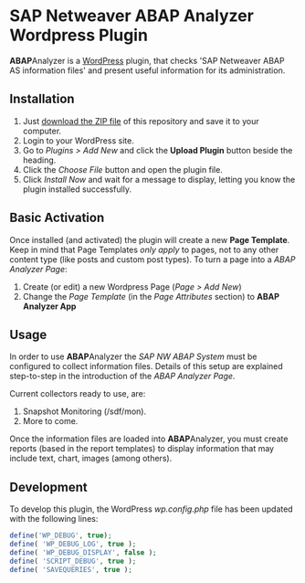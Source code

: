 # SAP Netweaver ABAP Analyzer Wordpress Plugin
**ABAP**Analyzer is a [WordPress](https://wordpress.org/) plugin, that checks 'SAP Netweaver ABAP AS information files' and present useful information for its administration.

## Installation
1. Just [download the ZIP file](/archive/master.zip) of this repository and save it to your computer.
2. Login to your WordPress site.
3. Go to *Plugins > Add New* and click the **Upload Plugin** button beside the heading.
4. Click the *Choose File* button and open the plugin file.
5. Click *Install Now* and wait for a message to display, letting you know the plugin installed successfully.

## Basic Activation
Once installed (and activated) the plugin will create a new **Page Template**.
Keep in mind that Page Templates *only apply* to pages, not to any other content type (like posts and custom post types).
To turn a page into a *ABAP Analyzer Page*:

1. Create (or edit) a new Wordpress Page (*Page > Add New*)
2. Change the *Page Template* (in the *Page Attributes* section) to **ABAP Analyzer App**

## Usage
In order to use **ABAP**Analyzer the *SAP NW ABAP System* must be configured to collect information files. Details of this setup are explained step-to-step in the introduction of the  *ABAP Analyzer Page*.

Current collectors ready to use, are:

1. Snapshot Monitoring (/sdf/mon).
2. More to come.

Once the information files are loaded into **ABAP**Analyzer, you must create reports (based in the report templates) to display information that may include text, chart, images (among others).

## Development
To develop this plugin, the WordPress *wp.config.php* file has been updated with the following lines:

```php
define('WP_DEBUG', true);
define( 'WP_DEBUG_LOG', true );
define( 'WP_DEBUG_DISPLAY', false );
define( 'SCRIPT_DEBUG', true );
define( 'SAVEQUERIES', true );
```